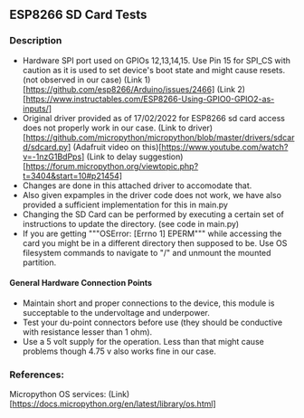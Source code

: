 ## ESP8266 SD Card Tests

### Description
- Hardware SPI port used on GPIOs 12,13,14,15. Use Pin 15 for SPI_CS with caution as it is used to set device's boot state and might cause resets. (not observed in our case) (Link 1)[https://github.com/esp8266/Arduino/issues/2466] (Link 2)[https://www.instructables.com/ESP8266-Using-GPIO0-GPIO2-as-inputs/]
- Original driver provided as of 17/02/2022 for ESP8266 sd card access does not properly work in our case. (Link to driver)[https://github.com/micropython/micropython/blob/master/drivers/sdcard/sdcard.py] (Adafruit video on this)[https://www.youtube.com/watch?v=-1nzG1BdPps] (Link to delay suggestion)[https://forum.micropython.org/viewtopic.php?t=3404&start=10#p21454]
- Changes are done in this attached driver to accomodate that.
- Also given expamples in the driver code does not work, we have also provided a sufficient implementation for this in main.py
- Changing the SD Card can be performed by executing a certain set of instructions to update the directory. (see code in main.py)
- If you are getting """OSError: [Errno 1] EPERM""" while accessing the card you might be in a different directory then supposed to be. Use OS filesystem commands to navigate to "/" and unmount the mounted partition.

#### General Hardware Connection Points
- Maintain short and proper connections to the device, this module is succeptable to the undervoltage and underpower.
- Test your du-point connectors before use (they should be conductive with resistance lesser than 1 ohm).
- Use a 5 volt supply for the operation. Less than that might cause problems though 4.75 v also works fine in our case.

### References:
Micropython OS services: (Link)[https://docs.micropython.org/en/latest/library/os.html]
